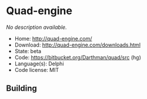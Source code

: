 # Quad-engine

_No description available._

- Home: http://quad-engine.com/
- Download: http://quad-engine.com/downloads.html
- State: beta
- Code: https://bitbucket.org/Darthman/quad/src (hg)
- Language(s): Delphi
- Code license: MIT

## Building

